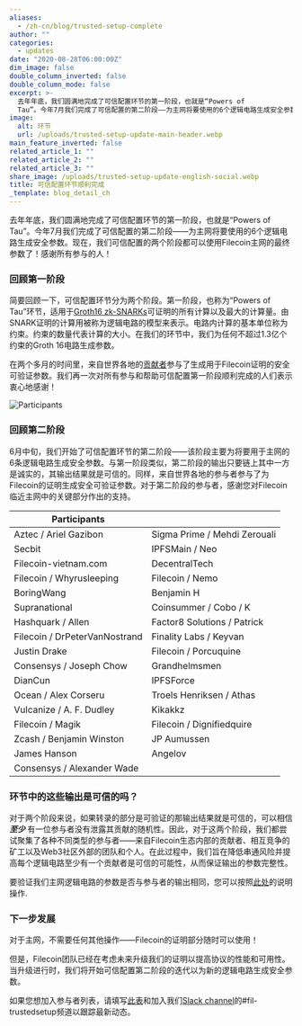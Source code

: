 ```yaml
---
aliases:
  - /zh-cn/blog/trusted-setup-complete
author: ""
categories:
  - updates
date: "2020-08-28T06:00:00Z"
dim_image: false
double_column_inverted: false
double_column_mode: false
excerpt: >-
  去年年底，我们圆满地完成了可信配置环节的第一阶段，也就是“Powers of
  Tau”。今年7月我们完成了可信配置的第二阶段——为主网将要使用的6个逻辑电路生成安全参数。现在，我们可信配置的两个阶段都可以使用Filecoin主网的最终参数了！感谢所有参与的人！
image:
  alt: 环节
  url: /uploads/trusted-setup-update-main-header.webp
main_feature_inverted: false
related_article_1: ""
related_article_2: ""
related_article_3: ""
share_image: /uploads/trusted-setup-update-english-social.webp
title: 可信配置环节顺利完成
_template: blog_detail_ch
---
```


去年年底，我们圆满地完成了可信配置环节的第一阶段，也就是“Powers of Tau”。今年7月我们完成了可信配置的第二阶段——为主网将要使用的6个逻辑电路生成安全参数。现在，我们可信配置的两个阶段都可以使用Filecoin主网的最终参数了！感谢所有参与的人！

### 回顾第一阶段

简要回顾一下，可信配置环节分为两个阶段。第一阶段，也称为“Powers of Tau”环节，适用于[Groth16 zk-SNARKs](https://eprint.iacr.org/2016/260.pdf)可证明的所有计算以及最大的计算量。由SNARK证明的计算用被称为逻辑电路的模型来表示。电路内计算的基本单位称为约束。约束的数量代表计算的大小。在我们的环节中，我们为任何不超过1.3亿个约束的Groth 16电路生成参数。

在两个多月的时间里，来自世界各地的[贡献者](https://github.com/arielgabizon/perpetualpowersoftau#ceremony-progress)参与了生成用于Filecoin证明的安全可验证参数。我们再一次对所有参与和帮助可信配置第一阶段顺利完成的人们表示衷心地感谢！

![Participants](https://filecoin.io/vintage/images/blog/trusted-setup-participants.jpg)

### 回顾第二阶段

6月中旬，我们开始了可信配置环节的第二阶段——该阶段主要为将要用于主网的6条逻辑电路生成安全参数。与第一阶段类似，第二阶段的输出只要链上其中一方是诚实的，其输出结果就是可信的。同样，来自世界各地的参与者参与了为Filecoin的证明生成安全可验证参数。对于第二阶段的参与者，感谢您对Filecoin临近主网中的关键部分作出的支持。

| Participants                  |                              |
| ----------------------------- | ---------------------------- |
| Aztec / Ariel Gazibon         | Sigma Prime / Mehdi Zerouali |
| Secbit                        | IPFSMain / Neo               |
| Filecoin-vietnam.com          | DecentralTech                |
| Filecoin / Whyrusleeping      | Filecoin / Nemo              |
| BoringWang                    | Benjamin H                   |
| Supranational                 | Coinsummer / Cobo / K        |
| Hashquark / Allen             | Factor8 Solutions / Patrick  |
| Filecoin / DrPeterVanNostrand | Finality Labs / Keyvan       |
| Justin Drake                  | Filecoin / Porcuquine        |
| Consensys / Joseph Chow       | Grandhelmsmen                |
| DianCun                       | IPFSForce                    |
| Ocean / Alex Corseru          | Troels Henriksen / Athas     |
| Vulcanize / A. F. Dudley      | Kikakkz                      |
| Filecoin / Magik              | Filecoin / Dignifiedquire    |
| Zcash / Benjamin Winston      | JP Aumussen                  |
| James Hanson                  | Angelov                      |
| Consensys / Alexander Wade    |                              |

### 环节中的这些输出是可信的吗？

对于两个阶段来说，如果转录的部分是可验证的那输出结果就是可信的，可以相信 **_至少_** 有一位参与者没有泄露其贡献的随机性。因此，对于这两个阶段，我们都尝试聚集了各种不同类型的参与者——来自Filecoin生态内部的贡献者、相互竞争的矿工以及Web3社区外部的团队和个人。在此过程中，我们旨在降低串通风险并提高每个逻辑电路至少有一个贡献者是可信的可能性，从而保证输出的参数完整性。

要验证我们主网逻辑电路的参数是否与参与者的输出相同，您可以按照[此处](https://github.com/filecoin-project/phase2-attestations/tree/a5f58bc31efbfdcd93f0207efe475c62a50ae13c/b288702#phase-2-validation)的说明操作.

### 下一步发展

对于主网，不需要任何其他操作——Filecoin的证明部分随时可以使用！

但是，Filecoin团队已经在考虑未来升级我们的证明以提高协议的性能和可用性。当升级进行时，我们将开始可信配置第二阶段的迭代以为新的逻辑电路生成安全参数。

如果您想加入参与者列表，请填写[此表](https://forms.gle/oJaT1v1Kyge4FiK6A)和加入我们[Slack channel](https://filecoin.io/slack)的#fil-trustedsetup频道以跟踪最新动态。
